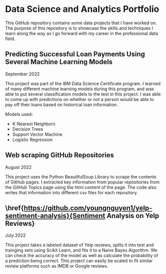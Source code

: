 # Data Science and Analytics Portfolio

This GitHub repository contains some data projects that I have worked on. The purpose of this repository is to showcase the skills and techniques I learn along the way as I go forward with my career in the professional data field.

## Predicting Successful Loan Payments Using Several Machine Learning Models

September 2022

This project was part of the IBM Data Science Certificate program. I learned of many different machine learning models during this program, and was able to put several classification models to the test in this project. I was able to come up with predictions on whether or not a person would be able to pay off their loans based on historical loan information.

Models used:

* K Nearest Neighbors
* Decision Trees
* Support Vector Machine
* Logistic Regression

## Web scraping GitHub Repositories

August 2022

This project uses the Python BeautifulSoup Library to scrape the contents of GitHub pages. I extracted key information from popular repositories from the GitHub Topics page using the html content of the page. The code also writes that information into different csv files for each repository.

## \href{https://github.com/youngnguyen1/yelp-sentiment-analysis}{Sentiment Analysis on Yelp Reviews}

July 2022

This project takes a labeled dataset of Yelp reviews, splits it into test and trainging sets using Scikit Learn, and fits it to a Naive Bayes Algorithm. We can check the accuracy of the model as well as calculate the probability of a prediction being correct. This project can easily be scaled to fit similar review platforms such as IMDB or Google reviews.

